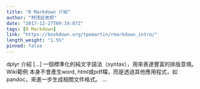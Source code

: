 ```yaml
---
title: "R Markdown 介紹"
author: "林茂廷老師"
date: "2017-12-27T09:19:07Z"
tags: [R Markdown]
link: "https://bookdown.org/tpemartin/rmarkdown_intro/"
length_weight: "1.5%"
pinned: false
---
```


dplyr 介紹 [...] 一個標準化的純文字語法（syntax），用來表達豐富的排版意境。 Wiki範例 本身不會產生word, html或pdf檔，而是透過其他應用程式，如pandoc，來進一步生成相關文件格式。 ...
